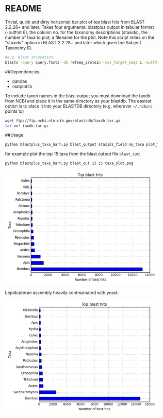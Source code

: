 README
======
Trivial, quick and dirty horizontal bar plot of top blast hits from BLAST 2.2.28+ and later. Takes four arguments: blastplus output in tabular format (-outfmt 6), the column no. for the taxonomy descriptions (staxids), the number of taxa to plot; a filename for the plot. Note this script relies on the "staxids" option in BLAST 2.2.28+ and later which gives the Subject Taxonomy ID. 

```bash
#e.g. blast invocation:
blastx -query query.fasta -db refseq_protein -max_target_seqs 1 -outfmt "6 qseqid sseqid pident length mismatch gapopen qstart qend sstart send stitle staxids sscinames evalue" -out blast_out
```

##Dependencies:
- pandas
- matplotlib

To include taxon names in the blast output you must download the taxdb from NCBI and place it in the same directory as your blastdb. The easiest option is to place it into your BLASTDB directory (e.g. wherever `~/.ncbirc` points to)
```bash
wget ftp://ftp.ncbi.nlm.nih.gov/blast/db/taxdb.tar.gz
tar xvf taxdb.tar.gz
```

##Usage

```bash
python blastplus_taxa_barh.py blast_output staxids_field no_taxa plot_filename.extension
```
for example plot the top 15 taxa from the blast output file `blast_out`:
```bash
python blastplus_taxa_barh.py blast_out 13 15 taxa_plot.png
```

![](https://github.com/Perugolate/blastplus-parsing/blob/master/taxa_plot.png)


Lepidopteran assembly heavily contmainated with yeast:

![](https://github.com/Perugolate/blastplus-parsing/blob/master/contam.png)

